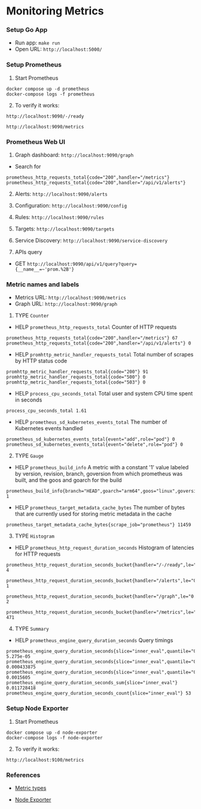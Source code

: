 # Monitoring Metrics

### Setup Go App

- Run app: `make run`
- Open URL: `http://localhost:5000/`


### Setup Prometheus

1. Start Prometheus
```
docker compose up -d prometheus
docker-compose logs -f prometheus
```

2. To verify it works: 
```
http://localhost:9090/-/ready

http://localhost:9090/metrics
```


### Prometheus Web UI

1. Graph dashboard: `http://localhost:9090/graph`

- Search for
```
prometheus_http_requests_total{code="200",handler="/metrics"}
prometheus_http_requests_total{code="200",handler="/api/v1/alerts"}
```

2. Alerts: `http://localhost:9090/alerts`

3. Configuration: `http://localhost:9090/config`

4. Rules: `http://localhost:9090/rules`

5. Targets: `http://localhost:9090/targets`

6. Service Discovery: `http://localhost:9090/service-discovery`

7. APIs query
- GET `http://localhost:9090/api/v1/query?query={__name__=~'prom.%2B'}`



### Metric names and labels

- Metrics URL: `http://localhost:9090/metrics`
- Graph URL: `http://localhost:9090/graph`

1. TYPE `Counter`

- HELP `prometheus_http_requests_total` Counter of HTTP requests
```
prometheus_http_requests_total{code="200",handler="/metrics"} 67
prometheus_http_requests_total{code="200",handler="/api/v1/alerts"} 0
```

- HELP `promhttp_metric_handler_requests_total` Total number of scrapes by HTTP status code
```
promhttp_metric_handler_requests_total{code="200"} 91
promhttp_metric_handler_requests_total{code="500"} 0
promhttp_metric_handler_requests_total{code="503"} 0
```

- HELP `process_cpu_seconds_total` Total user and system CPU time spent in seconds
```
process_cpu_seconds_total 1.61
```

- HELP `prometheus_sd_kubernetes_events_total` The number of Kubernetes events handled
```
prometheus_sd_kubernetes_events_total{event="add",role="pod"} 0
prometheus_sd_kubernetes_events_total{event="delete",role="pod"} 0
```


2. TYPE `Gauge`

- HELP `prometheus_build_info` A metric with a constant '1' value labeled by version, revision, branch, goversion from which prometheus was built, and the goos and goarch for the build
```
prometheus_build_info{branch="HEAD",goarch="arm64",goos="linux",goversion="go1.22.3",revision="879d80922a227c37df502e7315fad8ceb10a986d",tags="netgo,builtinassets,stringlabels",version="2.52.0"} 1
```

- HELP `prometheus_target_metadata_cache_bytes` The number of bytes that are currently used for storing metric metadata in the cache
```
prometheus_target_metadata_cache_bytes{scrape_job="prometheus"} 11459
```

3. TYPE `Histogram`

- HELP `prometheus_http_request_duration_seconds` Histogram of latencies for HTTP requests
```
prometheus_http_request_duration_seconds_bucket{handler="/-/ready",le="0.1"} 4

prometheus_http_request_duration_seconds_bucket{handler="/alerts",le="0.1"} 1

prometheus_http_request_duration_seconds_bucket{handler="/graph",le="0.1"} 2

prometheus_http_request_duration_seconds_bucket{handler="/metrics",le="0.1"} 471
```

4. TYPE `Summary`

- HELP `prometheus_engine_query_duration_seconds` Query timings
```
prometheus_engine_query_duration_seconds{slice="inner_eval",quantile="0.5"} 5.275e-05
prometheus_engine_query_duration_seconds{slice="inner_eval",quantile="0.9"} 0.000433875
prometheus_engine_query_duration_seconds{slice="inner_eval",quantile="0.99"} 0.0015605
prometheus_engine_query_duration_seconds_sum{slice="inner_eval"} 0.011728418
prometheus_engine_query_duration_seconds_count{slice="inner_eval"} 53
```


### Setup Node Exporter

1. Start Prometheus
```
docker compose up -d node-exporter
docker-compose logs -f node-exporter
```

2. To verify it works: 
```
http://localhost:9100/metrics
```


### References
- [Metric types](https://prometheus.io/docs/concepts/metric_types/)

- [Node Exporter](https://prometheus.io/docs/guides/node-exporter/)
